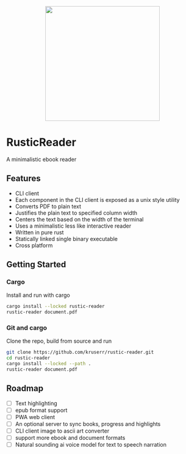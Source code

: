 <p align="center">
  <a href="https://github.com/kruserr/rustic-reader" target="_blank">
    <img width="300" src="https://raw.githubusercontent.com/kruserr/rustic-reader/main/assets/logo/logo.svg">
  </a>
</p>

# RusticReader
A minimalistic ebook reader

## Features
- CLI client
- Each component in the CLI client is exposed as a unix style utility
- Converts PDF to plain text
- Justifies the plain text to specified column width
- Centers the text based on the width of the terminal
- Uses a minimalistic less like interactive reader
- Written in pure rust
- Statically linked single binary executable
- Cross platform

## Getting Started
### Cargo
Install and run with cargo
```sh
cargo install --locked rustic-reader
rustic-reader document.pdf
```

### Git and cargo
Clone the repo, build from source and run
```sh
git clone https://github.com/kruserr/rustic-reader.git
cd rustic-reader
cargo install --locked --path .
rustic-reader document.pdf
```

## Roadmap
- [ ] Text highlighting
- [ ] epub format support
- [ ] PWA web client
- [ ] An optional server to sync books, progress and highlights
- [ ] CLI client image to ascii art converter
- [ ] support more ebook and document formats
- [ ] Natural sounding ai voice model for text to speech narration
